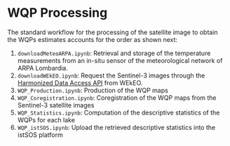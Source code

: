 WQP Processing
==============

The standard workflow for the processing of the satellite image to obtain the WQPs estimates accounts for the order as shown next:

1. `downloadMeteoARPA.ipynb`: Retrieval and storage of the temperature measurements from an in-situ sensor of the meteorological network of ARPA Lombardia.
2. `downloadWEkEO.ipynb`: Request the Sentinel-3 images through the [Harmonized Data Access API](https://www.wekeo.eu/docs/harmonised-data-access-api) from WEkEO.
3. `WQP_Production.ipynb`: Production of the WQP maps
4. `WQP_Coregistration.ipynb`: Coregistration of the WQP maps from the Sentinel-3 satellite images
5. `WQP_Statistics.ipynb`: Computation of the descriptive statistics of the WQPs for each lake
6. `WQP_istSOS.ipynb`: Upload the retrieved descriptive statistics into the istSOS platform